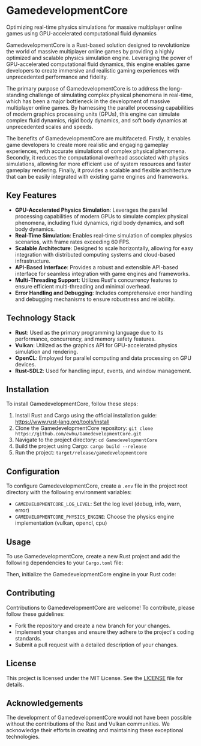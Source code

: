 GamedevelopmentCore
================

Optimizing real-time physics simulations for massive multiplayer online games using GPU-accelerated computational fluid dynamics

GamedevelopmentCore is a Rust-based solution designed to revolutionize the world of massive multiplayer online games by providing a highly optimized and scalable physics simulation engine. Leveraging the power of GPU-accelerated computational fluid dynamics, this engine enables game developers to create immersive and realistic gaming experiences with unprecedented performance and fidelity.

The primary purpose of GamedevelopmentCore is to address the long-standing challenge of simulating complex physical phenomena in real-time, which has been a major bottleneck in the development of massive multiplayer online games. By harnessing the parallel processing capabilities of modern graphics processing units (GPUs), this engine can simulate complex fluid dynamics, rigid body dynamics, and soft body dynamics at unprecedented scales and speeds.

The benefits of GamedevelopmentCore are multifaceted. Firstly, it enables game developers to create more realistic and engaging gameplay experiences, with accurate simulations of complex physical phenomena. Secondly, it reduces the computational overhead associated with physics simulations, allowing for more efficient use of system resources and faster gameplay rendering. Finally, it provides a scalable and flexible architecture that can be easily integrated with existing game engines and frameworks.

Key Features
------------

* **GPU-Accelerated Physics Simulation**: Leverages the parallel processing capabilities of modern GPUs to simulate complex physical phenomena, including fluid dynamics, rigid body dynamics, and soft body dynamics.
* **Real-Time Simulation**: Enables real-time simulation of complex physics scenarios, with frame rates exceeding 60 FPS.
* **Scalable Architecture**: Designed to scale horizontally, allowing for easy integration with distributed computing systems and cloud-based infrastructure.
* **API-Based Interface**: Provides a robust and extensible API-based interface for seamless integration with game engines and frameworks.
* **Multi-Threading Support**: Utilizes Rust's concurrency features to ensure efficient multi-threading and minimal overhead.
* **Error Handling and Debugging**: Includes comprehensive error handling and debugging mechanisms to ensure robustness and reliability.

Technology Stack
---------------

* **Rust**: Used as the primary programming language due to its performance, concurrency, and memory safety features.
* **Vulkan**: Utilized as the graphics API for GPU-accelerated physics simulation and rendering.
* **OpenCL**: Employed for parallel computing and data processing on GPU devices.
* **Rust-SDL2**: Used for handling input, events, and window management.

Installation
------------

To install GamedevelopmentCore, follow these steps:

1. Install Rust and Cargo using the official installation guide: <https://www.rust-lang.org/tools/install>
2. Clone the GamedevelopmentCore repository: `git clone https://github.com/ewhu/GamedevelopmentCore.git`
3. Navigate to the project directory: `cd GamedevelopmentCore`
4. Build the project using Cargo: `cargo build --release`
5. Run the project: `target/release/gamedevelopmentcore`

Configuration
-------------

To configure GamedevelopmentCore, create a `.env` file in the project root directory with the following environment variables:

* `GAMEDVELOPMENTCORE_LOG_LEVEL`: Set the log level (debug, info, warn, error)
* `GAMEDVELOPMENTCORE_PHYSICS_ENGINE`: Choose the physics engine implementation (vulkan, opencl, cpu)

Usage
-----

To use GamedevelopmentCore, create a new Rust project and add the following dependencies to your `Cargo.toml` file:



Then, initialize the GamedevelopmentCore engine in your Rust code:


Contributing
------------

Contributions to GamedevelopmentCore are welcome! To contribute, please follow these guidelines:

* Fork the repository and create a new branch for your changes.
* Implement your changes and ensure they adhere to the project's coding standards.
* Submit a pull request with a detailed description of your changes.

License
-------

This project is licensed under the MIT License. See the [LICENSE](https://github.com/ewhu/GamedevelopmentCore/blob/main/LICENSE) file for details.

Acknowledgements
---------------

The development of GamedevelopmentCore would not have been possible without the contributions of the Rust and Vulkan communities. We acknowledge their efforts in creating and maintaining these exceptional technologies.